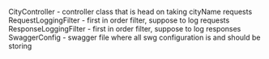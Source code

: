CityController - controller class that is head on taking cityName requests
RequestLoggingFilter - first in order filter, suppose to log requests
ResponseLoggingFilter - first in order filter, suppose to log responses
SwaggerConfig - swagger file where all swg configuration is and should be storing